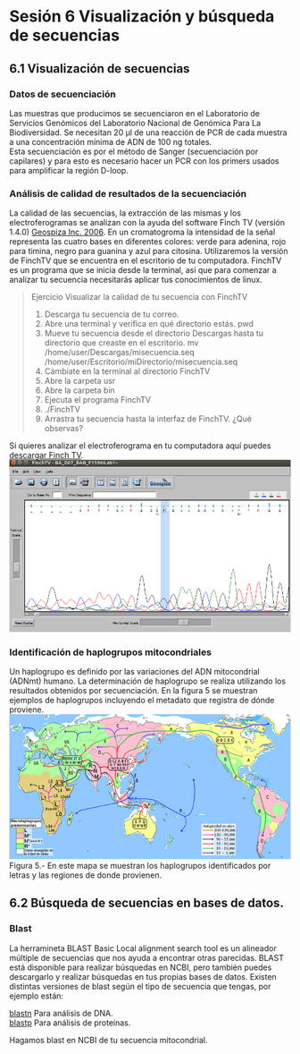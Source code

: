 # Sesión 6 Visualización y búsqueda de secuencias  

## 6.1 Visualización de secuencias  
### Datos de secuenciación  
Las muestras que producimos se secuenciaron en el Laboratorio de Servicios Genómicos del Laboratorio Nacional de Genómica Para La Biodiversidad. Se necesitan 20 µl de una reacción de PCR de cada muestra a una concentración mínima de ADN de 100 ng  totales.   
Esta secuenciación es por el método de Sanger (secuenciación por capilares) y para esto es necesario hacer un PCR con los primers usados para amplificar la región D-loop.  

### Análisis de calidad de resultados de la secuenciación   

La calidad de las secuencias, la extracción de las mismas y los electroferogramas se analizan con la ayuda del software Finch TV (versión 1.4.0) [Geospiza Inc. 2006](http://informatics.perkinelmer.com/Support/SupportNews/details/?SupportNews=124). En un cromatogroma la intensidad de la señal representa las cuatro bases en diferentes colores: verde para adenina, rojo para timina, negro para guanina y azul para citosina. Utilizaremos la versión de FinchTV que se encuentra en el escritorio de tu computadora. FinchTV es un programa que se inicia desde la terminal, asi que para comenzar a analizar tu secuencia necesitarás aplicar tus conocimientos de linux.  
  
    
>Ejercicio Visualizar la calidad de tu secuencia con FinchTV  
> 1. Descarga tu secuencia de tu correo.  
> 2. Abre una terminal y verifica en qué directorio estás.
> pwd  
> 3. Mueve tu secuencia desde el directorio Descargas hasta tu directorio que creaste en el escritorio. 
>   mv /home/user/Descargas/misecuencia.seq /home/user/Escritorio/miDirectorio/misecuencia.seq  
> 4. Cámbiate en la terminal al directorio FinchTV    
> 5. Abre la carpeta usr
> 6. Abre la carpeta bin
> 7. Ejecuta el programa FinchTV  
> 8. ./FinchTV  
> 9. Arrastra tu secuencia hasta la interfaz de FinchTV. ¿Qué observas?  

Si quieres analizar el electroferograma en tu computadora aquí puedes [descargar Finch TV](https://slackware.pkgs.org/14.1/slackonly-x86_64/finchtv-1.3.1-i386-1_slack.txz.html).  
![FinchTV](Finchtv.png)   

### Identificación de haplogrupos mitocondriales   
Un haplogrupo es definido por las variaciones del ADN mitocondrial (ADNmt) humano. La determinación de haplogrupo se realiza utilizando los resultados obtenidos por secuenciación. En la figura 5 se muestran ejemplos de haplogrupos incluyendo el metadato que registra de dónde proviene.  
![Figura5](Figura5.png)   
Figura 5.- En este mapa se muestran los haplogrupos identificados por letras y las regiones de donde provienen.  

## 6.2 Búsqueda de secuencias en bases de datos.    
### Blast  
La herramineta BLAST Basic Local alignment search tool es un alineador múltiple de secuencias que nos ayuda a encontrar otras parecidas. BLAST está disponible para realizar búsquedas en NCBI, pero también puedes descargarlo y realizar búsquedas en tus propias bases de datos. Existen distintas versiones de blast según el tipo de secuencia que tengas, por ejemplo están: 
  
[blastn](https://blast.ncbi.nlm.nih.gov/Blast.cgi?PAGE_TYPE=BlastSearch)  Para análisis de DNA.    
[blastp](https://blast.ncbi.nlm.nih.gov/Blast.cgi?PAGE=Proteins)  Para análisis de proteínas.  

Hagamos blast en NCBI de tu secuencia mitocondrial.  
